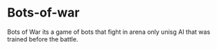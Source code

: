 # Bots-of-war
Bots of War its a game of bots that fight in arena only unisg AI that was trained before the battle.
